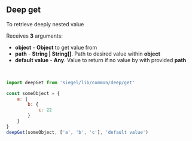 ## Deep get

To retrieve deeply nested value

Receives **3** arguments:
- **object** - **Object** to get value from
- **path** - **String | String[]**. Path to desired value within **object**
- **default value** - **Any**. Value to return if no value by with provided **path**

<br />

```js
import deepGet from 'siegel/lib/common/deep/get'

const someObject = {
    a: {
        b: {
            c: 22
        }
    }
}
deepGet(someObject, ['a', 'b', 'c'], 'default value')